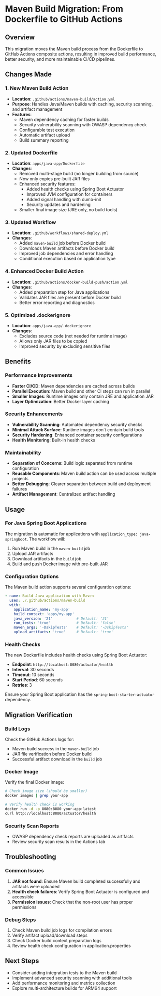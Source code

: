 # Maven Build Migration: From Dockerfile to GitHub Actions

## Overview
This migration moves the Maven build process from the Dockerfile to GitHub Actions composite actions, resulting in improved build performance, better security, and more maintainable CI/CD pipelines.

## Changes Made

### 1. New Maven Build Action
- **Location**: `.github/actions/maven-build/action.yml`
- **Purpose**: Handles Java/Maven builds with caching, security scanning, and artifact management
- **Features**:
  - Maven dependency caching for faster builds
  - Security vulnerability scanning with OWASP dependency check
  - Configurable test execution
  - Automatic artifact upload
  - Build summary reporting

### 2. Updated Dockerfile
- **Location**: `apps/java-app/Dockerfile`
- **Changes**:
  - Removed multi-stage build (no longer building from source)
  - Now only copies pre-built JAR files
  - Enhanced security features:
    - Added health checks using Spring Boot Actuator
    - Improved JVM configuration for containers
    - Added signal handling with dumb-init
    - Security updates and hardening
  - Smaller final image size (JRE only, no build tools)

### 3. Updated Workflow
- **Location**: `.github/workflows/shared-deploy.yml`
- **Changes**:
  - Added `maven-build` job before Docker build
  - Downloads Maven artifacts before Docker build
  - Improved job dependencies and error handling
  - Conditional execution based on application type

### 4. Enhanced Docker Build Action
- **Location**: `.github/actions/docker-build-push/action.yml`
- **Changes**:
  - Added preparation step for Java applications
  - Validates JAR files are present before Docker build
  - Better error reporting and diagnostics

### 5. Optimized .dockerignore
- **Location**: `apps/java-app/.dockerignore`
- **Changes**:
  - Excludes source code (not needed for runtime image)
  - Allows only JAR files to be copied
  - Improved security by excluding sensitive files

## Benefits

### Performance Improvements
- **Faster CI/CD**: Maven dependencies are cached across builds
- **Parallel Execution**: Maven build and other CI steps can run in parallel
- **Smaller Images**: Runtime images only contain JRE and application JAR
- **Layer Optimization**: Better Docker layer caching

### Security Enhancements
- **Vulnerability Scanning**: Automated dependency security checks
- **Minimal Attack Surface**: Runtime images don't contain build tools
- **Security Hardening**: Enhanced container security configurations
- **Health Monitoring**: Built-in health checks

### Maintainability
- **Separation of Concerns**: Build logic separated from runtime configuration
- **Reusable Components**: Maven build action can be used across multiple projects
- **Better Debugging**: Clearer separation between build and deployment failures
- **Artifact Management**: Centralized artifact handling

## Usage

### For Java Spring Boot Applications
The migration is automatic for applications with `application_type: java-springboot`. The workflow will:

1. Run Maven build in the `maven-build` job
2. Upload JAR artifacts
3. Download artifacts in the `build` job
4. Build and push Docker image with pre-built JAR

### Configuration Options
The Maven build action supports several configuration options:

```yaml
- name: Build Java application with Maven
  uses: ./.github/actions/maven-build
  with:
    application_name: 'my-app'
    build_context: 'apps/my-app'
    java_version: '21'           # Default: '21'
    run_tests: 'true'            # Default: 'false'
    maven_args: '-DskipTests'    # Default: '-DskipTests'
    upload_artifacts: 'true'     # Default: 'true'
```

### Health Checks
The new Dockerfile includes health checks using Spring Boot Actuator:
- **Endpoint**: `http://localhost:8080/actuator/health`
- **Interval**: 30 seconds
- **Timeout**: 10 seconds
- **Start Period**: 60 seconds
- **Retries**: 3

Ensure your Spring Boot application has the `spring-boot-starter-actuator` dependency.

## Migration Verification

### Build Logs
Check the GitHub Actions logs for:
- Maven build success in the `maven-build` job
- JAR file verification before Docker build
- Successful artifact download in the `build` job

### Docker Image
Verify the final Docker image:
```bash
# Check image size (should be smaller)
docker images | grep your-app

# Verify health check is working
docker run -d -p 8080:8080 your-app:latest
curl http://localhost:8080/actuator/health
```

### Security Scan Reports
- OWASP dependency check reports are uploaded as artifacts
- Review security scan results in the Actions tab

## Troubleshooting

### Common Issues
1. **JAR not found**: Ensure Maven build completed successfully and artifacts were uploaded
2. **Health check failures**: Verify Spring Boot Actuator is configured and accessible
3. **Permission issues**: Check that the non-root user has proper permissions

### Debug Steps
1. Check Maven build job logs for compilation errors
2. Verify artifact upload/download steps
3. Check Docker build context preparation logs
4. Review health check configuration in application.properties

## Next Steps
- Consider adding integration tests to the Maven build
- Implement advanced security scanning with additional tools
- Add performance monitoring and metrics collection
- Explore multi-architecture builds for ARM64 support